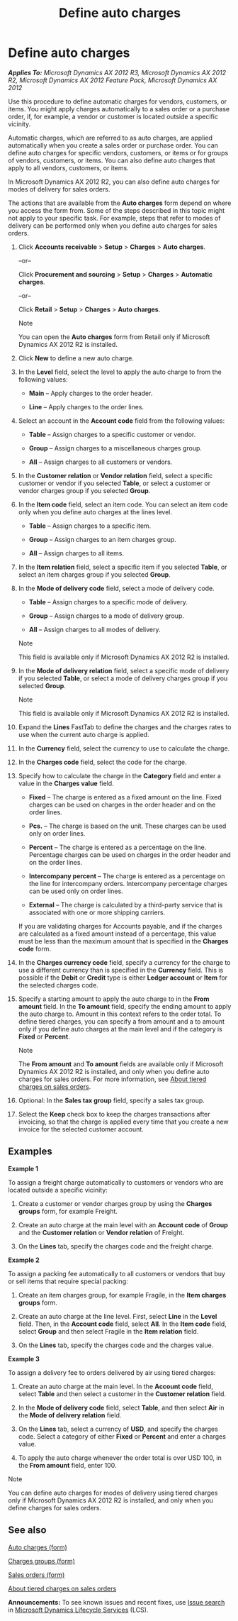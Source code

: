 ﻿---
title: Define auto charges
TOCTitle: Define auto charges
ms:assetid: a249cab0-9405-4807-85f4-7473ddde3791
ms:mtpsurl: https://technet.microsoft.com/en-us/library/Aa571826(v=AX.60)
ms:contentKeyID: 49684853
ms.date: 04/18/2014
mtps_version: v=AX.60
f1_keywords:
- automatic
- auto charge
- auto charges
---

# Define auto charges 


_**Applies To:** Microsoft Dynamics AX 2012 R3, Microsoft Dynamics AX 2012 R2, Microsoft Dynamics AX 2012 Feature Pack, Microsoft Dynamics AX 2012_

Use this procedure to define automatic charges for vendors, customers, or items. You might apply charges automatically to a sales order or a purchase order, if, for example, a vendor or customer is located outside a specific vicinity.

Automatic charges, which are referred to as auto charges, are applied automatically when you create a sales order or purchase order. You can define auto charges for specific vendors, customers, or items or for groups of vendors, customers, or items. You can also define auto charges that apply to all vendors, customers, or items.

In Microsoft Dynamics AX 2012 R2, you can also define auto charges for modes of delivery for sales orders.

The actions that are available from the **Auto charges** form depend on where you access the form from. Some of the steps described in this topic might not apply to your specific task. For example, steps that refer to modes of delivery can be performed only when you define auto charges for sales orders.

1.  Click **Accounts receivable** \> **Setup** \> **Charges** \> **Auto charges**.
    
    –or–
    
    Click **Procurement and sourcing** \> **Setup** \> **Charges** \> **Automatic charges**.
    
    –or–
    
    Click **Retail** \> **Setup** \> **Charges** \> **Auto charges**.
    

    > [!NOTE]
    > <P>You can open the <STRONG>Auto charges</STRONG> form from Retail only if Microsoft Dynamics AX 2012 R2 is installed.</P>



2.  Click **New** to define a new auto charge.

3.  In the **Level** field, select the level to apply the auto charge to from the following values:
    
      - **Main** – Apply charges to the order header.
    
      - **Line** – Apply charges to the order lines.

4.  Select an account in the **Account code** field from the following values:
    
      - **Table** – Assign charges to a specific customer or vendor.
    
      - **Group** – Assign charges to a miscellaneous charges group.
    
      - **All** – Assign charges to all customers or vendors.

5.  In the **Customer relation** or **Vendor relation** field, select a specific customer or vendor if you selected **Table**, or select a customer or vendor charges group if you selected **Group**.

6.  In the **Item code** field, select an item code. You can select an item code only when you define auto charges at the lines level.
    
      - **Table** – Assign charges to a specific item.
    
      - **Group** – Assign charges to an item charges group.
    
      - **All** – Assign charges to all items.

7.  In the **Item relation** field, select a specific item if you selected **Table**, or select an item charges group if you selected **Group**.

8.  In the **Mode of delivery code** field, select a mode of delivery code.
    
      - **Table** – Assign charges to a specific mode of delivery.
    
      - **Group** – Assign charges to a mode of delivery group.
    
      - **All** – Assign charges to all modes of delivery.
    

    > [!NOTE]
    > <P>This field is available only if Microsoft Dynamics AX 2012 R2 is installed.</P>



9.  In the **Mode of delivery relation** field, select a specific mode of delivery if you selected **Table**, or select a mode of delivery charges group if you selected **Group**.
    

    > [!NOTE]
    > <P>This field is available only if Microsoft Dynamics AX 2012 R2 is installed.</P>



10. Expand the **Lines** FastTab to define the charges and the charges rates to use when the current auto charge is applied.

11. In the **Currency** field, select the currency to use to calculate the charge.

12. In the **Charges code** field, select the code for the charge.

13. Specify how to calculate the charge in the **Category** field and enter a value in the **Charges value** field.
    
      - **Fixed** – The charge is entered as a fixed amount on the line. Fixed charges can be used on charges in the order header and on the order lines.
    
      - **Pcs.** – The charge is based on the unit. These charges can be used only on order lines.
    
      - **Percent** – The charge is entered as a percentage on the line. Percentage charges can be used on charges in the order header and on the order lines.
    
      - **Intercompany percent** – The charge is entered as a percentage on the line for intercompany orders. Intercompany percentage charges can be used only on order lines.
    
      - **External** – The charge is calculated by a third-party service that is associated with one or more shipping carriers.
    
    If you are validating charges for Accounts payable, and if the charges are calculated as a fixed amount instead of a percentage, this value must be less than the maximum amount that is specified in the **Charges code** form.

14. In the **Charges currency code** field, specify a currency for the charge to use a different currency than is specified in the **Currency** field. This is possible if the **Debit** or **Credit** type is either **Ledger account** or **Item** for the selected charges code.

15. Specify a starting amount to apply the auto charge to in the **From amount** field. In the **To amount** field, specify the ending amount to apply the auto charge to. Amount in this context refers to the order total. To define tiered charges, you can specify a from amount and a to amount only if you define auto charges at the main level and if the category is **Fixed** or **Percent**.
    

    > [!NOTE]
    > <P>The <STRONG>From amount</STRONG> and <STRONG>To amount</STRONG> fields are available only if Microsoft Dynamics AX 2012 R2 is installed, and only when you define auto charges for sales orders. For more information, see <A href="about-tiered-charges-on-sales-orders.md">About tiered charges on sales orders</A>.</P>



16. Optional: In the **Sales tax group** field, specify a sales tax group.

17. Select the **Keep** check box to keep the charges transactions after invoicing, so that the charge is applied every time that you create a new invoice for the selected customer account.

## Examples

**Example 1**

To assign a freight charge automatically to customers or vendors who are located outside a specific vicinity:

1.  Create a customer or vendor charges group by using the **Charges groups** form, for example Freight.

2.  Create an auto charge at the main level with an **Account code** of **Group** and the **Customer relation** or **Vendor relation** of Freight.

3.  On the **Lines** tab, specify the charges code and the freight charge.

**Example 2**

To assign a packing fee automatically to all customers or vendors that buy or sell items that require special packing:

1.  Create an item charges group, for example Fragile, in the **Item charges groups** form.

2.  Create an auto charge at the line level. First, select **Line** in the **Level** field. Then, in the **Account code** field, select **All**. In the **Item code** field, select **Group** and then select Fragile in the **Item relation** field.

3.  On the **Lines** tab, specify the charges code and the charges value.

**Example 3**

To assign a delivery fee to orders delivered by air using tiered charges:

1.  Create an auto charge at the main level. In the **Account code** field, select **Table** and then select a customer in the **Customer relation** field.

2.  In the **Mode of delivery code** field, select **Table**, and then select **Air** in the **Mode of delivery relation** field.

3.  On the **Lines** tab, select a currency of **USD**, and specify the charges code. Select a category of either **Fixed** or **Percent** and enter a charges value.

4.  To apply the auto charge whenever the order total is over USD 100, in the **From amount** field, enter 100.


> [!NOTE]
> <P>You can define auto charges for modes of delivery using tiered charges only if Microsoft Dynamics AX 2012 R2 is installed, and only when you define charges for sales orders.</P>



## See also

[Auto charges (form)](https://technet.microsoft.com/en-us/library/aa582856\(v=ax.60\))

[Charges groups (form)](https://technet.microsoft.com/en-us/library/aa617452\(v=ax.60\))

[Sales orders (form)](https://technet.microsoft.com/en-us/library/aa585863\(v=ax.60\))

[About tiered charges on sales orders](about-tiered-charges-on-sales-orders.md)

  
**Announcements:** To see known issues and recent fixes, use [Issue search](http://go.microsoft.com/fwlink/?linkid=389258) in [Microsoft Dynamics Lifecycle Services](http://go.microsoft.com/fwlink/?linkid=306505) (LCS).

